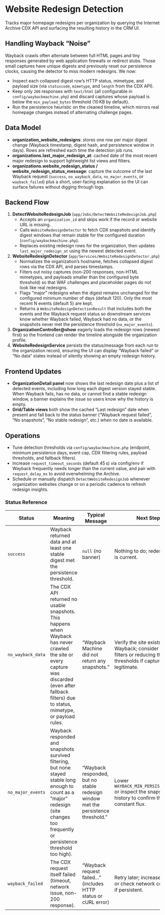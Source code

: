 # Website Redesign Detection

Tracks major homepage redesigns per organization by querying the Internet Archive CDX API and surfacing the resulting history in the CRM UI.

## Handling Wayback “Noise”

Wayback crawls often alternate between full HTML pages and tiny responses generated by web application firewalls or redirect stubs. Those small captures have unique digests and previously reset our persistence clocks, causing the detector to miss modern redesigns. We now:

-   Inspect each collapsed digest row’s HTTP status, mimetype, and payload size (via `statuscode`, `mimetype`, and `length` from the CDX API).
-   Keep only `200` responses with `text/html` (all configurable in `config/waybackmachine.php`) and discard captures whose payload is below the `min_payload_bytes` threshold (10 KB by default).
-   Run the persistence heuristic on the cleaned timeline, which mirrors real homepage changes instead of alternating challenge pages.

## Data Model

-   **organization_website_redesigns**: stores one row per major digest change (Wayback timestamp, digest hash, and persistence window in days). Rows are refreshed each time the detection job runs.
-   **organizations.last_major_redesign_at**: cached date of the most recent major redesign to support lightweight list views and filters.
-   **organizations.website_redesign_status / website_redesign_status_message**: capture the outcome of the last Wayback request (`success`, `no_wayback_data`, `no_major_events`, or `wayback_failed`) plus a short, user-facing explanation so the UI can surface failures without digging through logs.

## Backend Flow

1. **DetectWebsiteRedesignJob** (`app/Jobs/DetectWebsiteRedesignJob.php`)
    - Accepts an `organization_id` and skips work if the record or website URL is missing.
    - Calls `WebsiteRedesignDetector` to fetch CDX snapshots and identify digest windows that remain stable for the configured duration (`config/waybackmachine.php`).
    - Replaces existing redesign rows for the organization, then updates `last_major_redesign_at` using the newest detected event.
2. **WebsiteRedesignDetector** (`app/Services/WebsiteRedesignDetector.php`)
    - Normalizes the organization’s hostname, fetches collapsed digest rows via the CDX API, and parses timestamps.
    - Filters out noisy captures (non-200 responses, non-HTML mimetypes, and payloads smaller than the configured byte threshold) so that WAF challenges and placeholder pages do not look like real redesigns.
    - Flags “major” redesigns when the digest remains unchanged for the configured minimum number of days (default 120). Only the most recent N events (default 5) are kept.
    - Returns a `WebsiteRedesignDetectionResult` that includes both the events and the Wayback request status so downstream services know whether Wayback failed, Wayback had no data, or the snapshots never met the persistence threshold (`no_major_events`).
3. **OrganizationController@show** eagerly loads the redesign rows (newest first) so the frontend can render the timeline alongside the organization profile.
4. **WebsiteRedesignService** persists the status/message from each run to the organization record, ensuring the UI can display “Wayback failed” or “No data” states instead of silently showing an empty redesign history.

## Frontend Updates

-   **OrganizationDetail panel** now shows the last redesign date plus a list of detected events, including how long each digest version stayed stable. When Wayback fails, has no data, or cannot find a stable redesign window, a banner explains the issue so users know why the history is empty.
-   **Grid/Table views** both show the cached “Last redesign” date when present and fall back to the status banner (“Wayback request failed”, “No snapshots”, “No stable redesign”, etc.) when no date is available.

## Operations

-   Tune detection thresholds via `config/waybackmachine.php` (endpoint, minimum persistence days, event cap, CDX filtering rules, payload thresholds, and fallback filters).
-   Increase `request_timeout_seconds` (default 45 s) via config/env if Wayback frequently needs longer than the current value, and pair with `request_delay_ms` to avoid overwhelming the Archive.
-   Schedule or manually dispatch `DetectWebsiteRedesignJob` whenever organization websites change or on a periodic cadence to refresh redesign insights.

### Status Reference

| Status | Meaning | Typical Message | Next Steps |
| --- | --- | --- | --- |
| `success` | Wayback returned data and at least one stable digest met the persistence threshold. | `null` (no banner) | Nothing to do; redesign data is current. |
| `no_wayback_data` | The CDX API returned no usable snapshots. This happens when Wayback has never crawled the site or every capture was discarded (even after fallback filters) due to status, mimetype, or payload rules. | “Wayback Machine did not return any snapshots.” | Verify the site exists in Wayback; consider loosening filters or reducing the fallback thresholds if captures look legitimate. |
| `no_major_events` | Wayback responded and snapshots survived filtering, but none stayed stable long enough to count as a “major” redesign (site changes too frequently or persistence threshold too high). | “Wayback responded, but no stable redesign window met the persistence threshold.” | Lower `WAYBACK_MIN_PERSISTENCE_DAYS` or inspect the snapshot history to confirm the site is in constant flux. |
| `wayback_failed` | The CDX request itself failed (timeout, network issue, non-200 response). | “Wayback request failed…” (includes HTTP status or cURL error) | Retry later; increase timeout or check network connectivity if persistent. |
